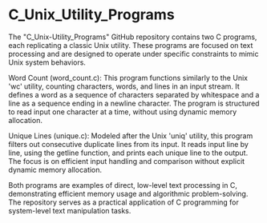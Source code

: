 # C_Unix_Utility_Programs
The "C_Unix-Utility_Programs" GitHub repository contains two C programs, each replicating a classic Unix utility. These programs are focused on text processing and are designed to operate under specific constraints to mimic Unix system behaviors.

Word Count (word_count.c): This program functions similarly to the Unix 'wc' utility, counting characters, words, and lines in an input stream. It defines a word as a sequence of characters separated by whitespace and a line as a sequence ending in a newline character. The program is structured to read input one character at a time, without using dynamic memory allocation.

Unique Lines (unique.c): Modeled after the Unix 'uniq' utility, this program filters out consecutive duplicate lines from its input. It reads input line by line, using the getline function, and prints each unique line to the output. The focus is on efficient input handling and comparison without explicit dynamic memory allocation.

Both programs are examples of direct, low-level text processing in C, demonstrating efficient memory usage and algorithmic problem-solving. The repository serves as a practical application of C programming for system-level text manipulation tasks.

